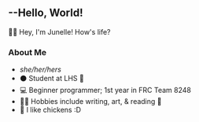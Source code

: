 

## --Hello, World!
👋🏼 Hey, I'm Junelle! How's life?

### About Me
- _she/her/hers_
- ⚫ Student at LHS 🔴
- 💻 Beginner programmer; 1st year in FRC Team 8248
- 📝🎨 Hobbies include writing, art, & reading 📖
- 🐔 I like chickens :D

<!-- <picture>
  <source media="(prefers-color-scheme: dark)" srcset="https://github.com/user-attachments/assets/558c33ff-ca0e-4052-a05c-6653f55c35ce">
  <source media="(prefers-color-scheme: light)" srcset="https://github.com/user-attachments/assets/17372241-e00b-4359-89e0-d025b59b70cd">
  <img alt="Shows an illustrated sun in light mode and a moon with stars in dark mode." src="https://user-images.githubusercontent.com/25423296/163456779-a8556205-d0a5-45e2-ac17-42d089e3c3f8.png">
</picture>
-->

<!--
**junellebp/junellebp** is a ✨ _special_ ✨ repository because its `README.md` (this file) appears on your GitHub profile.

Here are some ideas to get you started:

- 🔭 I’m currently working on ...
- 🌱 I’m currently learning ...
- 👯 I’m looking to collaborate on ...
- 🤔 I’m looking for help with ...
- 💬 Ask me about ...
- 📫 How to reach me: ...
- 😄 Pronouns: ...
- ⚡ Fun fact: ...
-->
